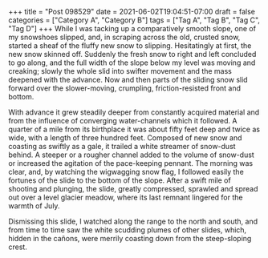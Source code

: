 +++
title = "Post 098529"
date = 2021-06-02T19:04:51-07:00
draft = false
categories = ["Category A", "Category B"]
tags = ["Tag A", "Tag B", "Tag C", "Tag D"]
+++
While I was tacking up a comparatively smooth slope, one of my snowshoes slipped, and, in scraping across the old, crusted snow, started a sheaf of the fluffy new snow to slipping. Hesitatingly at first, the new snow skinned off. Suddenly the fresh snow to right and left concluded to go along, and the full width of the slope below my level was moving and creaking; slowly the whole slid into swifter movement and the mass deepened with the advance. Now and then parts of the sliding snow slid forward over the slower-moving, crumpling, friction-resisted front and bottom.

With advance it grew steadily deeper from constantly acquired material and from the influence of converging water-channels which it followed. A quarter of a mile from its birthplace it was about fifty feet deep and twice as wide, with a length of three hundred feet. Composed of new snow and coasting as swiftly as a gale, it trailed a white streamer of snow-dust behind. A steeper or a rougher channel added to the volume of snow-dust or increased the agitation of the pace-keeping pennant. The morning was clear, and, by watching the wigwagging snow flag, I followed easily the fortunes of the slide to the bottom of the slope. After a swift mile of shooting and plunging, the slide, greatly compressed, sprawled and spread out over a level glacier meadow, where its last remnant lingered for the warmth of July.

Dismissing this slide, I watched along the range to the north and south, and from time to time saw the white scudding plumes of other slides, which, hidden in the cañons, were merrily coasting down from the steep-sloping crest.
